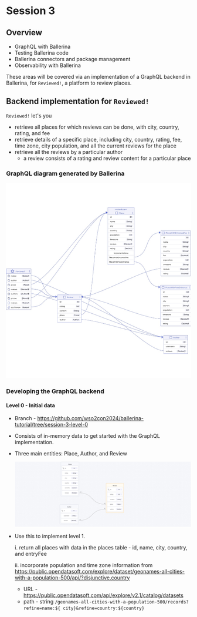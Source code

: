 # Session 3

## Overview 

- GraphQL with Ballerina
- Testing Ballerina code
- Ballerina connectors and package management
- Observability with Ballerina

These areas will be covered via an implementation of a GraphQL backend in Ballerina, for `Reviewed!`, a platform to review places.

## Backend implementation for `Reviewed!`

`Reviewed!` let's you 
- retrieve all places for which reviews can be done, with city, country, rating, and fee
- retrieve details of a specific place, including city, country, rating, fee, time zone, city population, and all the current reviews for the place
- retrieve all the reviews by a particular author
    - a review consists of a rating and review content for a particular place

### GraphQL diagram generated by Ballerina

![Overview](./backend/resources/graphql-diagram.jpeg)

### Developing the GraphQL backend

#### Level 0 - Initial data

- Branch - https://github.com/wso2con2024/ballerina-tutorial/tree/session-3-level-0

- Consists of in-memory data to get started with the GraphQL implementation.

- Three main entities: Place, Author, and Review

    ![Entity relationships](./backend/resources/er-diagram.jpeg)

- Use this to implement level 1.

    i. return all places with data in the places table - id, name, city, country, and entryFee

    ii. incorporate population and time zone information from https://public.opendatasoft.com/explore/dataset/geonames-all-cities-with-a-population-500/api/?disjunctive.country 

    - URL - https://public.opendatasoft.com/api/explore/v2.1/catalog/datasets
    - path - string `/geonames-all-cities-with-a-population-500/records?refine=name:${
        city}&refine=country:${country}` 

